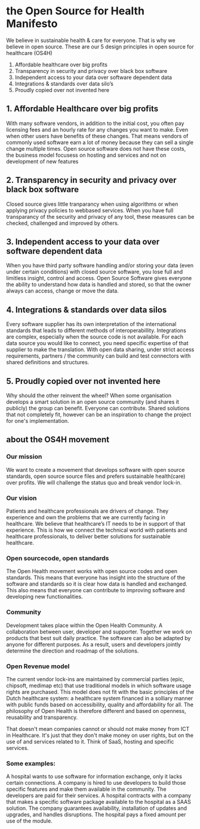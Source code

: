 # the Open Source for Health Manifesto
We believe in sustainable health & care for everyone. That is why we believe in open source. These are our 5 design principles in open source for healthcare (OS4H)
1. Affordable healthcare over big profits
2. Transparency in security and privacy over black box software	
3. Independent access to your data over software dependent data
4. Integrations & standards over data silo’s
5. Proudly copied over not invented here
	
## 1. Affordable Healthcare over big profits
With many software vendors, in addition to the initial cost, you often pay licensing fees and an hourly rate for any changes you want to make. Even when other users have benefits of these changes. 
That means vendors of commonly used software earn a lot of money because they can sell a single change multiple times. Open source software does not have these costs, the business model focusess on hosting and services and not on development of new features

## 2. Transparency in security and privacy over black box software
Closed source gives little tranparancy when using algorithms or when applying privacy policies to webbased services. When you have full transparancy of the security and privacy of any tool, these measures can be checked, challenged and improved by others.

## 3. Independent access to your data over software dependent data
When you have  third party software handling and/or storing your data (even under certain conditions) with closed source software, you lose full and limitless insight, control and access. 
Open Source Software gives everyone the ability to understand how data is handled and stored, so that the owner always can access, change or move the data. 

## 4. Integrations & standards over data silos
Every software supplier has its own interpretation of the international standards that leads to different methods of interoperabillity. Integrations are complex, especially when the source code is not available. 
For each data source you would like to connect, you need  specific expertise of that supplier to make the translation. With open data sharing, under strict access requirements, partners / the community can build and test connectors with shared definitions and structures.

## 5. Proudly copied over not invented here
Why should the other reinvent the wheel? When some organisation develops a smart solution in an open source community (and shares it publicly) the group can benefit. Everyone can contribute. 
Shared solutions that not completely fit, however can be an inspiration to change the project for one's implementation. 

## about the OS4H movement
### Our mission
We want to create a movement that develops software with open source standards, open source source files and prefers sustainable health(care) over profits. We will challenge the status quo and break vendor lock-in.

### Our vision
Patients and healthcare professionals are drivers of change. They experience and own the problems that we are currently facing in healthcare. We believe that healthcare’s IT needs to be in support of that experience. This is how we connect the technical world with patients and healthcare professionals, to deliver better solutions for sustainable healthcare.

### Open sourcecode, open standards
The Open Health movement works with open source codes and open standards. This means that everyone has insight into the structure of the software and standards so it is clear how data is handled and exchanged. 
This also means that everyone can contribute to improving software and developing new functionalities. 

### Community
Development takes place within the Open Health Community. A collaboration between user, developer and supporter. Together we work on products that best suit daily practice.
The software can also be adapted by anyone for different purposes. As a result, users and developers jointly determine the direction and roadmap of the solutions.

### Open Revenue model
The current vendor lock-ins are maintained by commercial parties (epic, chipsoft, medimap etc) that use traditional models in which software usage rights are purchased.
This model does not fit with the basic principles of the Dutch healthcare system: a healthcare system financed in a solliary manner with public funds based on accessibility, quality and affordability for all.
The philosophy of Open Health is therefore different and based on openness, reusability and transparency. 

That doesn't mean companies cannot or should not make money from ICT in Healthcare. It's just that they don't make money on user rights, but on the use of and services related to it. Think of SaaS, hosting and specific services.

### Some examples:
A hospital wants to use software for information exchange, only it lacks certain connections. 
A company is hired to use developers to build those specific features and make them available in the community. The developers are paid for their services. 
A hospital contracts with a company that makes a specific software package available to the hospital as a SAAS solution. The company guarantees availability, installation of updates and upgrades, and handles disruptions. The hospital pays a fixed amount per use of the module.
